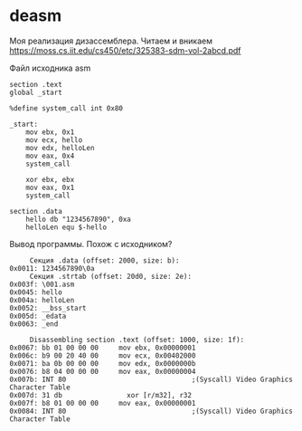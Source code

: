 # deasm
Моя реализация дизассемблера. Читаем и вникаем https://moss.cs.iit.edu/cs450/etc/325383-sdm-vol-2abcd.pdf

Файл исходника asm
```
section .text
global _start

%define system_call int 0x80

_start:
    mov ebx, 0x1
    mov ecx, hello
    mov edx, helloLen
    mov eax, 0x4
    system_call

    xor ebx, ebx
    mov eax, 0x1
    system_call

section .data
    hello db "1234567890", 0xa
    helloLen equ $-hello
```

Вывод программы. Похож с исходником?
```
     Секция .data (offset: 2000, size: b):
0x0011: 1234567890\0a
     Секция .strtab (offset: 20d0, size: 2e):
0x003f: \001.asm
0x0045: hello
0x004a: helloLen
0x0052: __bss_start
0x005d: _edata
0x0063: _end

     Disassembling section .text (offset: 1000, size: 1f):
0x0067: bb 01 00 00 00     mov ebx, 0x00000001
0x006c: b9 00 20 40 00     mov ecx, 0x00402000
0x0071: ba 0b 00 00 00     mov edx, 0x0000000b
0x0076: b8 04 00 00 00     mov eax, 0x00000004
0x007b: INT 80                               ;(Syscall) Video Graphics Character Table
0x007d: 31 db                xor [r/m32], r32
0x007f: b8 01 00 00 00     mov eax, 0x00000001
0x0084: INT 80                               ;(Syscall) Video Graphics Character Table
```
